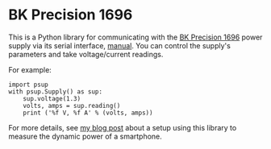# BK Precision 1696

This is a Python library for communicating with the [BK Precision 1696][psup]
power supply via its serial interface, [manual][psup_manual]. You can control the supply's parameters
and take voltage/current readings.

For example:

    import psup
    with psup.Supply() as sup:
        sup.voltage(1.3)
        volts, amps = sup.reading()
        print ('%f V, %f A' % (volts, amps))

For more details, see [my blog post][blog] about a setup using this library to
measure the dynamic power of a smartphone.

[psup]: https://www.bkprecision.com/products/power-supplies/1696
[psup_manual]: https://bkpmedia.s3.us-west-1.amazonaws.com/downloads/programming_manuals/en-us/1696_98_programming_manual.pdf

[blog]: http://www.cs.washington.edu/homes/asampson/blog/powermeasurement.html
